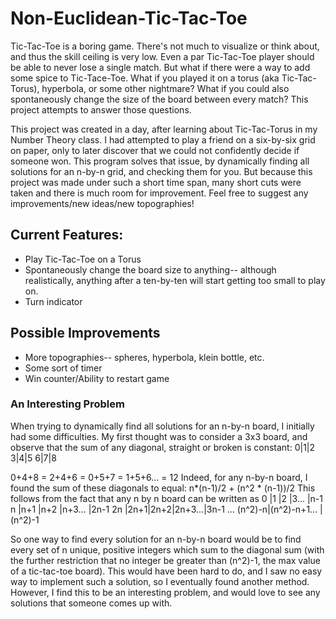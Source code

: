 # Non-Euclidean-Tic-Tac-Toe
Tic-Tac-Toe is a boring game.  There's not much to visualize or think about, and thus the skill ceiling is very low.  Even a par Tic-Tac-Toe player should be able to never lose a single match.  But what if there were a way to add some spice to Tic-Tace-Toe.  What if you played it on a torus (aka Tic-Tac-Torus), hyperbola, or some other nightmare?  What if you could also spontaneously change the size of the board between every match?  This project attempts to answer those questions.

This project was created in a day, after learning about Tic-Tac-Torus in my Number Theory class.  I had attempted to play a friend on a six-by-six grid on paper, only to later discover that we could not confidently decide if someone won.  This program solves that issue, by dynamically finding all solutions for an n-by-n grid, and checking them for you.  But because this project was made under such a short time span, many short cuts were taken and there is much room for improvement.  Feel free to suggest any improvements/new ideas/new topographies!

## Current Features:
- Play Tic-Tac-Toe on a Torus
- Spontaneously change the board size to anything-- although realistically, anything after a ten-by-ten will start getting too small to play on.
- Turn indicator

## Possible Improvements
- More topographies-- spheres, hyperbola, klein bottle, etc.
- Some sort of timer
- Win counter/Ability to restart game

### An Interesting Problem
When trying to dynamically find all solutions for an n-by-n board, I initially had some difficulties.  My first thought was to consider a 3x3 board, and observe that the sum of any diagonal, straight or broken is constant:
0|1|2
3|4|5
6|7|8

0+4+8 = 2+4+6 = 0+5+7 = 1+5+6... = 12
Indeed, for any n-by-n board, I found the sum of these diagonals to equal: n*(n-1)/2 + (n^2 * (n-1))/2
This follows from the fact that any n by n board can be written as
0  |1   |2   |3...   |n-1
n  |n+1 |n+2 |n+3... |2n-1
2n |2n+1|2n+2|2n+3...|3n-1
...
(n^2)-n|(n^2)-n+1...  |(n^2)-1

So one way to find every solution for an n-by-n board would be to find every set of n unique, positive integers which sum to the diagonal sum (with the further restriction that no integer be greater than (n^2)-1, the max value of a tic-tac-toe board).  This would have been hard to do, and I saw no easy way to implement such a solution, so I eventually found another method.  However, I find this to be an interesting problem, and would love to see any solutions that someone comes up with.
